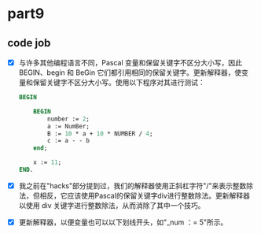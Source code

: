 # part9

## code job

- [x] 与许多其他编程语言不同，Pascal 变量和保留关键字不区分大小写，因此 BEGIN、begin 和 BeGin 它们都引用相同的保留关键字。更新解释器，使变量和保留关键字不区分大小写。使用以下程序对其进行测试：

  ```pascal
  BEGIN

      BEGIN
          number := 2;
          a := NumBer;
          B := 10 * a + 10 * NUMBER / 4;
          c := a - - b
      end;

      x := 11;
  END.
  ```

- [x] 我之前在"hacks"部分提到过，我们的解释器使用正斜杠字符"/"来表示整数除法，但相反，它应该使用Pascal的保留关键字div进行整数除法。更新解释器以使用 div 关键字进行整数除法，从而消除了其中一个技巧。

- [x] 更新解释器，以便变量也可以以下划线开头，如"_num ：= 5"所示。
